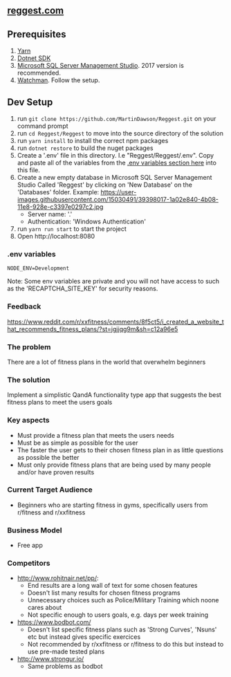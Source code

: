 ## [reggest.com](https://www.reggest.com)

## Prerequisites
1. [Yarn](https://yarnpkg.com/lang/en/docs/install/#windows-stable)
2. [Dotnet SDK](https://www.microsoft.com/net/learn/get-started/windows)
3. [Microsoft SQL Server Management Studio](https://docs.microsoft.com/en-us/sql/ssms/download-sql-server-management-studio-ssms?view=sql-server-2017). 2017 version is recommended.
4. [Watchman](https://facebook.github.io/watchman/docs/install.html). Follow the setup.

## Dev Setup
1. run `git clone https://github.com/MartinDawson/Reggest.git` on your command prompt
2. run `cd Reggest/Reggest` to move into the source directory of the solution
3. run `yarn install` to install the correct npm packages
4. run `dotnet restore` to build the nuget packages
6. Create a '.env' file in this directory. I.e "Reggest/Reggest/.env". Copy and paste all of the variables from the [.env variables section here](https://github.com/MartinDawson/Reggest/blob/master/README.md#env-variables) into this file.
7. Create a new empty database in Microsoft SQL Server Management Studio Called 'Reggest' by clicking on 'New Database' on the 'Databases' folder. Example: https://user-images.githubusercontent.com/15030491/39398017-1a02e840-4b08-11e8-928e-c3397e0297c2.jpg 
    - Server name: '.'
    - Authentication: 'Windows Authentication'
8. run `yarn run start` to start the project
9. Open http://localhost:8080

### .env variables
```
NODE_ENV=Development
```

Note: Some env variables are private and you will not have access to such as the 'RECAPTCHA_SITE_KEY' for security reasons.

### Feedback
https://www.reddit.com/r/xxfitness/comments/8f5ct5/i_created_a_website_that_recommends_fitness_plans/?st=jgjjqg9m&sh=c12a96e5

### The problem
There are a lot of fitness plans in the world that overwhelm beginners

### The solution
Implement a simplistic QandA functionality type app that suggests the best fitness plans to meet the users goals

### Key aspects
- Must provide a fitness plan that meets the users needs
- Must be as simple as possible for the user
- The faster the user gets to their chosen fitness plan in as little questions as possible the better
- Must only provide fitness plans that are being used by many people and/or have proven results

### Current Target Audience
- Beginners who are starting fitness in gyms, specifically users from r/fitness and r/xxfitness

### Business Model
- Free app

### Competitors
- http://www.rohitnair.net/pp/: 
  - End results are a long wall of text for some chosen features
  - Doesn't list many results for chosen fitness programs
  - Unnecessary choices such as Police/Military Training which noone cares about
  - Not specific enough to users goals, e.g. days per week training
- https://www.bodbot.com/
  - Doesn't list specific fitness plans such as 'Strong Curves', 'Nsuns' etc but instead gives specific exercices
  - Not recommended by r/xxfitness or r/fitness to do this but instead to use pre-made tested plans
- http://www.strongur.io/
  - Same problems as bodbot
